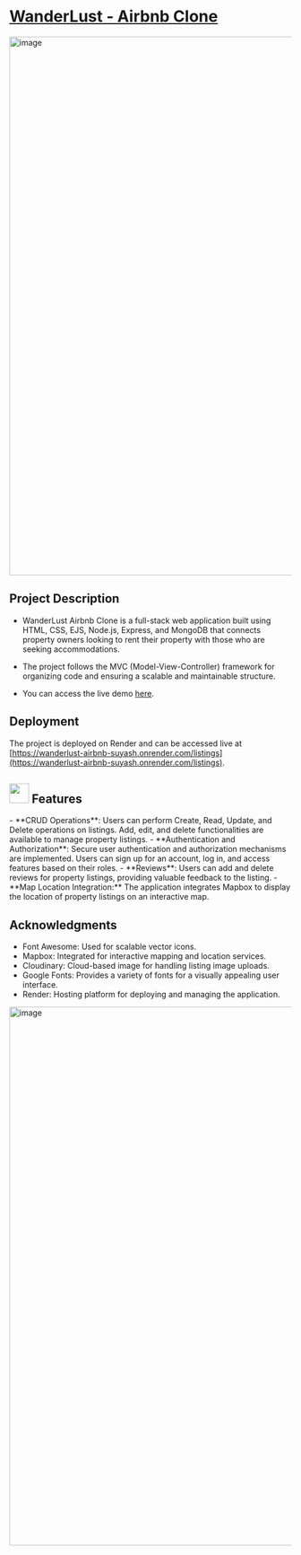 # [WanderLust - Airbnb Clone](https://wanderlust-airbnb-suyash.onrender.com/listings)

<div style="display: flex;">
<img width="960" alt="image" src="https://github.com/SuyashGaurav/WanderLust-Airbnb-Clone/assets/102952185/9c2eb97e-c313-4bc2-9ef7-e1907b35ddc3">
</div>

## Project Description
- WanderLust Airbnb Clone is a full-stack web application built using HTML, CSS, EJS, Node.js, Express, and MongoDB that connects property owners looking to rent their property with those who are seeking accommodations.
- The project follows the MVC (Model-View-Controller) framework for organizing code and ensuring a scalable and maintainable structure.

- You can access the live demo [here](https://wanderlust-airbnb-suyash.onrender.com/listings).

## Deployment
The project is deployed on Render and can be accessed live at [https://wanderlust-airbnb-suyash.onrender.com/listings](https://wanderlust-airbnb-suyash.onrender.com/listings).


<div>
  <h2><img src="https://github.com/SuyashGaurav/WanderLust-Airbnb-Clone/assets/102952185/2a0317ea-4b6a-42d8-98a4-c76b855bfabf" width="35" height="35"> Features</h2>
</div>
- **CRUD Operations**: Users can perform Create, Read, Update, and Delete operations on listings. Add, edit, and delete functionalities are available to manage property listings.
- **Authentication and Authorization**: Secure user authentication and authorization mechanisms are implemented. Users can sign up for an account, log in, and access features based on their roles.
- **Reviews**: Users can add and delete reviews for property listings, providing valuable feedback to the listing.
- **Map Location Integration:**  The application integrates Mapbox to display the location of property listings on an interactive map.

## Acknowledgments
- Font Awesome: Used for scalable vector icons.
- Mapbox: Integrated for interactive mapping and location services.
- Cloudinary: Cloud-based image for handling listing image uploads.
- Google Fonts: Provides a variety of fonts for a visually appealing user interface.
- Render: Hosting platform for deploying and managing the application.

<img width="960" alt="image" src="https://github.com/SuyashGaurav/WanderLust-Airbnb-Clone/assets/102952185/5ced33b1-4441-4828-a86e-bd2218a06026">

